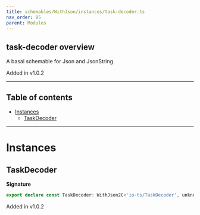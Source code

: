 ```yaml
---
title: schemables/WithJson/instances/task-decoder.ts
nav_order: 85
parent: Modules
---
```


## task-decoder overview

A basal schemable for Json and JsonString

Added in v1.0.2

---

<h2 class="text-delta">Table of contents</h2>

- [Instances](#instances)
  - [TaskDecoder](#taskdecoder)

---

# Instances

## TaskDecoder

**Signature**

```ts
export declare const TaskDecoder: WithJson2C<'io-ts/TaskDecoder', unknown>
```

Added in v1.0.2
